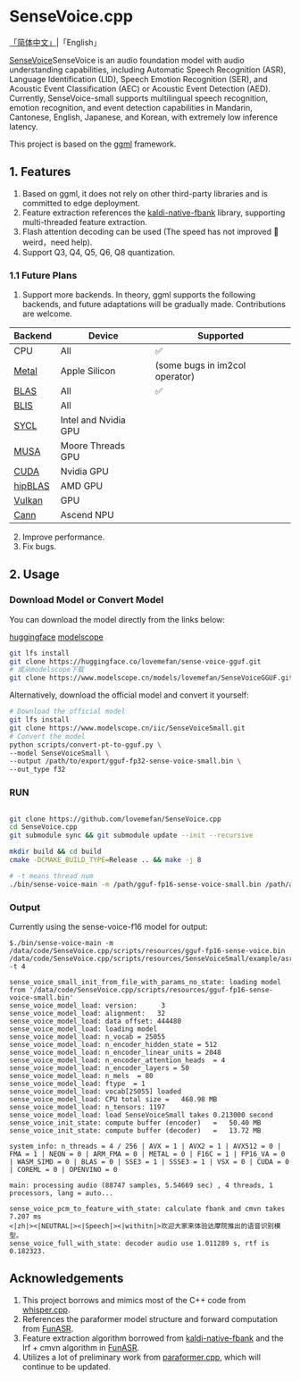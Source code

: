 # SenseVoice.cpp

[「简体中文」](./README.md)|「English」


[SenseVoice](https://github.com/FunAudioLLM/SenseVoice)SenseVoice is an audio foundation model with audio understanding capabilities, 
including Automatic Speech Recognition (ASR), Language Identification (LID), Speech Emotion Recognition (SER), 
and Acoustic Event Classification (AEC) or Acoustic Event Detection (AED). 
Currently, SenseVoice-small supports multilingual speech recognition, emotion recognition, and event detection capabilities in 
Mandarin, Cantonese, English, Japanese, and Korean, with extremely low inference latency.

This project is based on the [ggml](https://github.com/ggerganov/ggml) framework.

## 1.  Features

1.	Based on ggml, it does not rely on other third-party libraries and is committed to edge deployment.
2.	Feature extraction references the [kaldi-native-fbank](https://github.com/csukuangfj/kaldi-native-fbank) library, supporting multi-threaded feature extraction.
3.	Flash attention decoding can be used (The speed has not improved 🤔 weird，need help).
4.  Support Q3, Q4, Q5, Q6, Q8 quantization.

### 1.1 Future Plans


1.	Support more backends. In theory, ggml supports the following backends, and future adaptations will be gradually made. Contributions are welcome.

| Backend                                   | Device               | Supported                      |
|--------------------------------------|----------------------|--------------------------------|
| CPU                                  | All                  | ✅                              |
| [Metal](./docs/build.md#metal-build) | Apple Silicon        | (some bugs in im2col operator) |   
| [BLAS](./docs/build.md#blas-build)   | All                  | ✅                              |
| [BLIS](./docs/backend/BLIS.md)       | All                  |                                |
| [SYCL](./docs/backend/SYCL.md)       | Intel and Nvidia GPU |                                |
| [MUSA](./docs/build.md#musa)         | Moore Threads GPU    |                                |
| [CUDA](./docs/build.md#cuda)         | Nvidia GPU           |                                |
| [hipBLAS](./docs/build.md#hipblas)   | AMD GPU              |                                |
| [Vulkan](./docs/build.md#vulkan)     | GPU                  |                                |
| [Cann](./docs/build.md#vulkan)       | Ascend NPU           |                                |


2. Improve performance.
3. Fix bugs.

## 2. Usage

### Download Model or Convert Model
You can download the model directly from the links below:

[huggingface](https://huggingface.co/lovemefan/sense-voice-gguf)
[modelscope](https://www.modelscope.cn/models/lovemefan/SenseVoiceGGUF)

```bash
git lfs install
git clone https://huggingface.co/lovemefan/sense-voice-gguf.git
# 或从modelscope下载
git clone https://www.modelscope.cn/models/lovemefan/SenseVoiceGGUF.git
```

Alternatively, download the official model and convert it yourself:
```bash
# Download the official model
git lfs install
git clone https://www.modelscope.cn/iic/SenseVoiceSmall.git
# Convert the model
python scripts/convert-pt-to-gguf.py \
--model SenseVoiceSmall \
--output /path/to/export/gguf-fp32-sense-voice-small.bin \
--out_type f32
```

### RUN
```bash

git clone https://github.com/lovemefan/SenseVoice.cpp
cd SenseVoice.cpp
git submodule sync && git submodule update --init --recursive

mkdir build && cd build
cmake -DCMAKE_BUILD_TYPE=Release .. && make -j 8

# -t means thread num
./bin/sense-voice-main -m /path/gguf-fp16-sense-voice-small.bin /path/asr_example_zh.wav  -t 4
```

### Output

Currently using the sense-voice-f16 model for output:

```
$./bin/sense-voice-main -m /data/code/SenseVoice.cpp/scripts/resources/gguf-fp16-sense-voice.bin /data/code/SenseVoice.cpp/scripts/resources/SenseVoiceSmall/example/asr_example_zh.wav  -t 4

sense_voice_small_init_from_file_with_params_no_state: loading model from '/data/code/SenseVoice.cpp/scripts/resources/gguf-fp16-sense-voice-small.bin'     
sense_voice_model_load: version:      3                                                                                                                     
sense_voice_model_load: alignment:   32 
sense_voice_model_load: data offset: 444480                                                                                                     
sense_voice_model_load: loading model                                                                                                                       
sense_voice_model_load: n_vocab = 25055                                                                                                                     
sense_voice_model_load: n_encoder_hidden_state = 512                                                                                                        
sense_voice_model_load: n_encoder_linear_units = 2048                                                                                                       
sense_voice_model_load: n_encoder_attention_heads  = 4                                                                                                      
sense_voice_model_load: n_encoder_layers = 50                                                                                                               
sense_voice_model_load: n_mels  = 80                                                                                                                        
sense_voice_model_load: ftype  = 1                                                                                                                          
sense_voice_model_load: vocab[25055] loaded 
sense_voice_model_load: CPU total size =   468.98 MB
sense_voice_model_load: n_tensors: 1197
sense_voice_model_load: load SenseVoiceSmall takes 0.213000 second 
sense_voice_init_state: compute buffer (encoder)   =   50.40 MB
sense_voice_init_state: compute buffer (decoder)   =   13.72 MB

system_info: n_threads = 4 / 256 | AVX = 1 | AVX2 = 1 | AVX512 = 0 | FMA = 1 | NEON = 0 | ARM_FMA = 0 | METAL = 0 | F16C = 1 | FP16_VA = 0 | WASM_SIMD = 0 | BLAS = 0 | SSE3 = 1 | SSSE3 = 1 | VSX = 0 | CUDA = 0 | COREML = 0 | OPENVINO = 0

main: processing audio (88747 samples, 5.54669 sec) , 4 threads, 1 processors, lang = auto...

sense_voice_pcm_to_feature_with_state: calculate fbank and cmvn takes 7.207 ms
<|zh|><|NEUTRAL|><|Speech|><|withitn|>欢迎大家来体验达摩院推出的语音识别模型。
sense_voice_full_with_state: decoder audio use 1.011289 s, rtf is 0.182323.
```
## Acknowledgements

1.	This project borrows and mimics most of the C++ code from [whisper.cpp](https://github.com/ggerganov/ggml/blob/master/examples/whisper/whisper.cpp).
2.	References the paraformer model structure and forward computation from [FunASR](https://github.com/alibaba-damo-academy/FunASR).
3.	Feature extraction algorithm borrowed from  [kaldi-native-fbank](https://github.com/csukuangfj/kaldi-native-fbank) and the lrf + cmvn algorithm in [FunASR](https://github.com/alibaba-damo-academy/FunASR/blob/main/runtime/onnxruntime/src/paraformer.cpp#L337C22-L372).
4.	Utilizes a lot of preliminary work from [paraformer.cpp](https://github.com/lovemefan/paraformer.cpp), which will continue to be updated.

